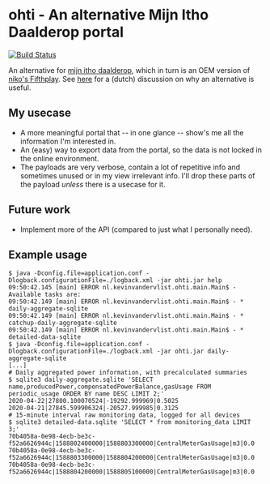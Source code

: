 # ohti - An alternative Mijn Itho Daalderop portal

[![Build Status](https://travis-ci.com/kevinvandervlist/ohti.svg?token=kieE72RdKXcsawrKB9K3&branch=master)](https://travis-ci.com/kevinvandervlist/ohti)

An alternative for [mijn itho daalderop](https://mijn.ithodaalderop.nl/#/login), which in turn is an OEM version of [niko's Fifthplay](https://www.fifthplay.com/). 
See [here](https://tweakers.net/productreview/212044/itho-daalderop-spider-connect.html) for a (dutch) discussion on why an alternative is useful. 

## My usecase
* A more meaningful portal that -- in one glance -- show's me all the information I'm interested in. 
* An (easy) way to export data from the portal, so the data is not locked in the online environment. 
* The payloads are very verbose, contain a lot of repetitive info and sometimes unused or in my view irrelevant info. 
I'll drop these parts of the payload _unless_ there is a usecase for it. 

## Future work
* Implement more of the API (compared to just what I personally need).

## Example usage

```
$ java -Dconfig.file=application.conf -Dlogback.configurationFile=./logback.xml -jar ohti.jar help
09:50:42.145 [main] ERROR nl.kevinvandervlist.ohti.main.Main$ - Available tasks are:
09:50:42.149 [main] ERROR nl.kevinvandervlist.ohti.main.Main$ - * daily-aggregate-sqlite
09:50:42.149 [main] ERROR nl.kevinvandervlist.ohti.main.Main$ - * catchup-daily-aggregate-sqlite
09:50:42.149 [main] ERROR nl.kevinvandervlist.ohti.main.Main$ - * detailed-data-sqlite
$ java -Dconfig.file=application.conf -Dlogback.configurationFile=./logback.xml -jar ohti.jar daily-aggregate-sqlite
[...]
# Daily aggregated power information, with precalculated summaries
$ sqlite3 daily-aggregate.sqlite 'SELECT name,producedPower,compensatedPowerBalance,gasUsage FROM periodic_usage ORDER BY name DESC LIMIT 2;'
2020-04-22|27800.100070524|-19292.999969|0.5025
2020-04-21|27845.599906324|-20527.999985|0.3125
# 15-minute interval raw monitoring data, logged for all devices
$ sqlite3 detailed-data.sqlite 'SELECT * from monitoring_data LIMIT 3;'
70b4058a-0e98-4ecb-be3c-f52a6626944c|1588802400000|1588803300000|CentralMeterGasUsage|m3|0.0
70b4058a-0e98-4ecb-be3c-f52a6626944c|1588803300000|1588804200000|CentralMeterGasUsage|m3|0.0
70b4058a-0e98-4ecb-be3c-f52a6626944c|1588804200000|1588805100000|CentralMeterGasUsage|m3|0.0
```
